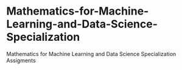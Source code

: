 # Mathematics-for-Machine-Learning-and-Data-Science-Specialization
Mathematics for Machine Learning and Data Science Specialization Assigments
